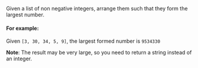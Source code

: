 Given a list of non negative integers, arrange them such that they form the largest number.

#### For example:

Given `[3, 30, 34, 5, 9]`, the largest formed number is `9534330`

**Note**: The result may be very large, so you need to return a string instead of an integer.

